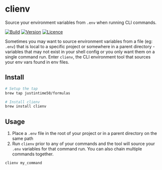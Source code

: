 # clienv

Source your environment variables from `.env` when running CLI commands.

[![Build](https://github.com/Justintime50/clienv/workflows/build/badge.svg)](https://github.com/Justintime50/clienv/actions)
[![Version](https://img.shields.io/github/v/tag/justintime50/clienv)](https://github.com/justintime50/clienv/releases)
[![Licence](https://img.shields.io/github/license/justintime50/clienv)](LICENSE)

Sometimes you may want to source environment variables from a file (eg: `.env`) that is local to a specific project or somewhere in a parent directory - variables that may not exist in your shell config or you only want them on a single command run. Enter `clienv`, the CLI environment tool that sources your env vars found in env files.

## Install

```bash
# Setup the tap
brew tap justintime50/formulas

# Install clienv
brew install clienv
```

## Usage

1. Place a `.env` file in the root of your project or in a parent directory on the same path
2. Run `clienv` prior to any of your commands and the tool will source your `.env` variables for that command run. You can also chain multiple commands together.

```bash
clienv my_command
```
